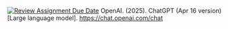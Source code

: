 [![Review Assignment Due Date](https://classroom.github.com/assets/deadline-readme-button-22041afd0340ce965d47ae6ef1cefeee28c7c493a6346c4f15d667ab976d596c.svg)](https://classroom.github.com/a/7qJTF1lE)
OpenAI. (2025). ChatGPT (Apr 16 version) [Large language model]. https://chat.openai.com/chat
